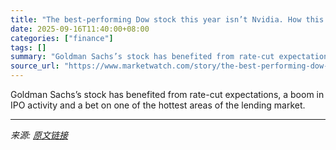 ```yaml
---
title: "The best-performing Dow stock this year isn’t Nvidia. How this bank rose to the top."
date: 2025-09-16T11:40:00+08:00
categories: ["finance"]
tags: []
summary: "Goldman Sachs’s stock has benefited from rate-cut expectations, a boom in IPO activity and a bet on one of the hottest areas of the lending market."
source_url: "https://www.marketwatch.com/story/the-best-performing-dow-stock-this-year-isnt-nvidia-how-this-bank-rose-to-the-top-7eec9e8c?mod=mw_rss_topstories"
---
```


Goldman Sachs’s stock has benefited from rate-cut expectations, a boom in IPO activity and a bet on one of the hottest areas of the lending market.

---

*来源: [原文链接](https://www.marketwatch.com/story/the-best-performing-dow-stock-this-year-isnt-nvidia-how-this-bank-rose-to-the-top-7eec9e8c?mod=mw_rss_topstories)*
